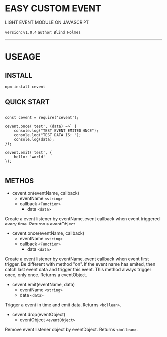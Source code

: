 

EASY CUSTOM EVENT
================

LIGHT EVENT MODULE ON JAVASCRIPT

`version`: `v1.0.4`
`author`: `Blind Holmes`

----

# USEAGE
## INSTALL

```
npm install cevent
```

## QUICK START

```

const cevent = require('cevent');

cevent.once('test', (data) =>` {
	console.log("TEST EVENT EMITED ONCE");
	console.log("TEST DATA IS: ");
	console.log(data);
});

cevent.emit('test', {
	hello: 'world'
});


```

## METHOS

- cevent.on(eventName, callback)
	- eventName `<string>`
	- callback `<Function>`
		- data `<data>`

Create a event listener by eventName, event callback when event triggered every time.
Returns a eventObject.

- cevent.once(eventName, callback)
	- eventName `<string>`
	- callback `<Function>`
		- data `<data>`

Create a event listener by eventName, event callback when event first trigger.
Be different with method "on".
If the event name has emited, then catch last event data and trigger this event.
This method always trigger once, only once.
Returns a eventObject.

- cevent.emit(eventName, data)
	- eventName `<string>`
	- data `<data>`

Trigger a event in time and emit data.
Returns `<bollean>`.

- cevent.drop(eventObject)
	- eventObject `<eventObject>`

Remove event listener object by eventObject.
Returns `<bollean>`.
